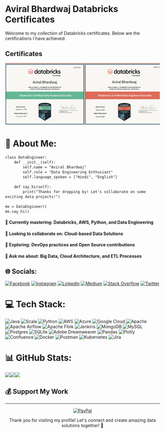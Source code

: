 # Aviral Bhardwaj Databricks Certificates

Welcome to my collection of Databricks certificates. Below are the certifications I have achieved:

## Certificates

<div style="display: flex; overflow-x: auto; font-size: 0;">
  <img src="https://raw.githubusercontent.com/aviral-bhardwaj/Aviral_Bhardwaj_Databricks_Certificates/main/DatabricksDataAnalystAssociates.png" alt="Databricks Data Analyst Associates" style="display: block; height: 200px;">
  <img src="https://raw.githubusercontent.com/aviral-bhardwaj/Aviral_Bhardwaj_Databricks_Certificates/main/DatabricksDataEngineerAssociates.png" alt="Databricks Data Engineer Associates" style="display: block; height: 200px;">
  <img src="https://raw.githubusercontent.com/aviral-bhardwaj/Aviral_Bhardwaj_Databricks_Certificates/main/DatabricksDataEngineerProfessional.png" alt="Databricks Data Engineer Professional" style="display: block; height: 200px;">
  <img src="https://raw.githubusercontent.com/aviral-bhardwaj/Aviral_Bhardwaj_Databricks_Certificates/main/DatabricksGenAIFundamental.png" alt="Databricks Generative AI Fundamentals" style="display: block; height: 200px;">
  <img src="https://raw.githubusercontent.com/aviral-bhardwaj/Aviral_Bhardwaj_Databricks_Certificates/main/DatabricksGenerativeAIAssociates.png" alt="Databricks Generative AI Associates" style="display: block; height: 200px;">
  <img src="https://raw.githubusercontent.com/aviral-bhardwaj/Aviral_Bhardwaj_Databricks_Certificates/main/DatabricksMachineLearningAssociates.png" alt="Databricks Machine Learning Associates" style="display: block; height: 200px;">
  <img src="https://raw.githubusercontent.com/aviral-bhardwaj/Aviral_Bhardwaj_Databricks_Certificates/main/DatabricksSparkEngineerPython3.png" alt="Databricks Spark Engineer Python 3" style="display: block; height: 200px;">
</div>

<div style="font-size: 12px; display: flex; justify-content: space-between; margin-top: 5px;">

</div>

# 💫 About Me:

```
class DataEngineer:
    def __init__(self):
        self.name = "Aviral Bhardwaj"
        self.role = "Data Engineering Enthusiast"
        self.language_spoken = ["Hindi", "English"]

    def say_hi(self):
        print("Thanks for dropping by! Let's collaborate on some exciting data projects!")

me = DataEngineer()
me.say_hi()

```
#### 🔭 Currently mastering: Databricks, AWS, Python, and Data Engineering
#### 👯 Looking to collaborate on: Cloud-based Data Solutions
#### 🌱 Exploring: DevOps practices and Open Source contributions
#### 💬 Ask me about: Big Data, Cloud Architecture, and ETL Processes



## 🌐 Socials:
[![Facebook](https://img.shields.io/badge/Facebook-%231877F2.svg?logo=Facebook&logoColor=white)](https://facebook.com/aviral.bhardwaj.585) [![Instagram](https://img.shields.io/badge/Instagram-%23E4405F.svg?logo=Instagram&logoColor=white)](https://instagram.com/aviralbhardwaj_ji) [![LinkedIn](https://img.shields.io/badge/LinkedIn-%230077B5.svg?logo=linkedin&logoColor=white)](https://linkedin.com/in/aviralb) [![Medium](https://img.shields.io/badge/Medium-12100E?logo=medium&logoColor=white)](https://siraviralbhardwaj.medium.com/) [![Stack Overflow](https://img.shields.io/badge/-Stackoverflow-FE7A16?logo=stack-overflow&logoColor=white)](https://stackoverflow.com/users/12117162/aviral-bhardwaj) [![Twitter](https://img.shields.io/badge/Twitter-%231DA1F2.svg?logo=Twitter&logoColor=white)](https://twitter.com/@ardb40)


# 💻 Tech Stack:
![Java](https://img.shields.io/badge/java-%23ED8B00.svg?style=for-the-badge&logo=java&logoColor=white) ![Scala](https://img.shields.io/badge/scala-%23DC322F.svg?style=for-the-badge&logo=scala&logoColor=white) ![Python](https://img.shields.io/badge/python-3670A0?style=for-the-badge&logo=python&logoColor=ffdd54) ![AWS](https://img.shields.io/badge/AWS-%23FF9900.svg?style=for-the-badge&logo=amazon-aws&logoColor=white) ![Azure](https://img.shields.io/badge/azure-%230072C6.svg?style=for-the-badge&logo=azure-devops&logoColor=white) ![Google Cloud](https://img.shields.io/badge/Google%20Cloud-%234285F4.svg?style=for-the-badge&logo=google-cloud&logoColor=white) ![Apache](https://img.shields.io/badge/apache-%23D42029.svg?style=for-the-badge&logo=apache&logoColor=white) ![Apache Airflow](https://img.shields.io/badge/Apache%20Airflow-017CEE?style=for-the-badge&logo=Apache%20Airflow&logoColor=white) ![Apache Flink](https://img.shields.io/badge/Apache%20Flink-E6526F?style=for-the-badge&logo=Apache%20Flink&logoColor=white) ![Jenkins](https://img.shields.io/badge/jenkins-%232C5263.svg?style=for-the-badge&logo=jenkins&logoColor=white) ![MongoDB](https://img.shields.io/badge/MongoDB-%234ea94b.svg?style=for-the-badge&logo=mongodb&logoColor=white) ![MySQL](https://img.shields.io/badge/mysql-%2300f.svg?style=for-the-badge&logo=mysql&logoColor=white) ![Postgres](https://img.shields.io/badge/postgres-%23316192.svg?style=for-the-badge&logo=postgresql&logoColor=white) ![SQLite](https://img.shields.io/badge/sqlite-%2307405e.svg?style=for-the-badge&logo=sqlite&logoColor=white) ![Adobe Dreamweaver](https://img.shields.io/badge/Adobe%20Dreamweaver-FF61F6.svg?style=for-the-badge&logo=Adobe%20Dreamweaver&logoColor=white)  ![Pandas](https://img.shields.io/badge/pandas-%23150458.svg?style=for-the-badge&logo=pandas&logoColor=white) ![Plotly](https://img.shields.io/badge/Plotly-%233F4F75.svg?style=for-the-badge&logo=plotly&logoColor=white) ![Confluence](https://img.shields.io/badge/confluence-%23172BF4.svg?style=for-the-badge&logo=confluence&logoColor=white) ![Docker](https://img.shields.io/badge/docker-%230db7ed.svg?style=for-the-badge&logo=docker&logoColor=white) ![Postman](https://img.shields.io/badge/Postman-FF6C37?style=for-the-badge&logo=postman&logoColor=white) ![Kubernetes](https://img.shields.io/badge/kubernetes-%23326ce5.svg?style=for-the-badge&logo=kubernetes&logoColor=white) ![Jira](https://img.shields.io/badge/jira-%230A0FFF.svg?style=for-the-badge&logo=jira&logoColor=white) 

# 📊 GitHub Stats:
![](https://github-readme-stats.vercel.app/api?username=aviral-bhardwaj&theme=default&hide_border=false&include_all_commits=true&count_private=true)![](https://github-readme-streak-stats.herokuapp.com/?user=aviral-bhardwaj&theme=default&hide_border=false)![](https://github-readme-stats.vercel.app/api/top-langs/?username=aviral-bhardwaj&theme=default&hide_border=false&include_all_commits=true&count_private=true&layout=compact)


## 💰 Support My Work
---
<p align="center"> <a href="https://paypal.me/aviralbhardwaj"> <img src="https://img.shields.io/badge/PayPal-00457C?style=for-the-badge&logo=paypal&logoColor=white" alt="PayPal" /> </a> </p> <p align="center">Thank you for visiting my profile! Let's connect and create amazing data solutions together! 🚀</p>

  
<!-- Proudly created with GPRM ( https://gprm.itsvg.in ) -->
